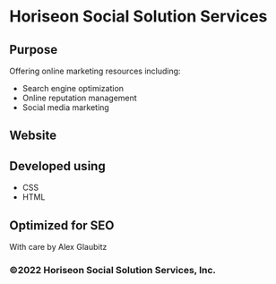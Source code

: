 # Horiseon Social Solution Services

## Purpose
Offering online marketing resources including:
* Search engine optimization
* Online reputation management
* Social media marketing

## Website

## Developed using
* CSS
* HTML

## Optimized for SEO
With care by Alex Glaubitz

### ©️2022 Horiseon Social Solution Services, Inc.